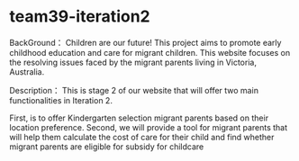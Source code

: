 # team39-iteration2


BackGround：
Children are our future! This project aims to promote early childhood education and care for migrant children. This website focuses on the resolving issues faced by the migrant parents living in Victoria, Australia. 

Description：
This is stage 2 of our website that will offer two main functionalities in Iteration 2.

First, is to offer Kindergarten selection migrant parents based on their location preference.
Second, we will provide a tool for migrant parents that will help them calculate the cost of care for their child and find whether migrant parents are eligible for subsidy for childcare
